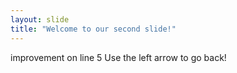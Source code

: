 ```yaml
---
layout: slide
title: "Welcome to our second slide!"
---
```

improvement on line 5
Use the left arrow to go back!
